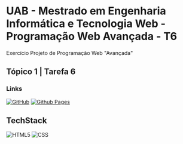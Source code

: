 # UAB - Mestrado em Engenharia Informática e Tecnologia Web - Programação Web Avançada - T6
Exercício Projeto de Programação Web "Avançada" 
## Tópico 1 | Tarefa 6 

### Links
[![GitHub](https://img.shields.io/badge/github-%23121011.svg?style=for-the-badge&logo=github&logoColor=white)](https://github.com/ptorrezao/uab-pwa-t6)
[![Github Pages](https://img.shields.io/badge/github%20pages-121013?style=for-the-badge&logo=github&logoColor=white)](https://ptorrezao.github.io/uab-pwa-t6/)

## TechStack
![HTML5](https://img.shields.io/badge/html5-%23E34F26.svg?style=for-the-badge&logo=html5&logoColor=white) ![CSS](https://img.shields.io/badge/CSS-52B0E7?style=for-the-badge&logo=css3&logoColor=white)
